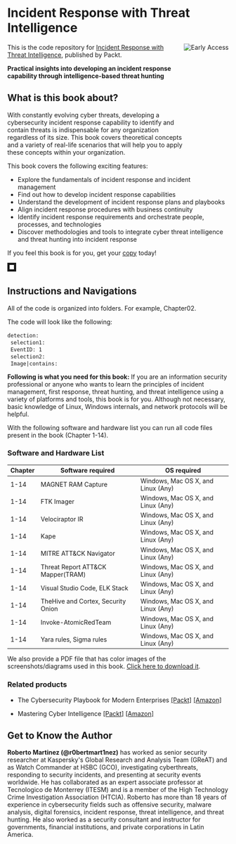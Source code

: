 # Incident Response with Threat Intelligence

<a href="https://www.packtpub.com/product/incident-response-with-threat-intelligence/9781801072953?utm_source=github&utm_medium=repository&utm_campaign=9781801072953"><img src="https://static.packt-cdn.com/products/9781801072953/cover/smaller" alt="Early Access" height="256px" align="right"></a>

This is the code repository for [Incident Response with Threat Intelligence](https://www.packtpub.com/product/incident-response-with-threat-intelligence/9781801072953?utm_source=github&utm_medium=repository&utm_campaign=9781801072953), published by Packt.

**Practical insights into developing an incident response capability through intelligence-based threat hunting**

## What is this book about?
With constantly evolving cyber threats, developing a cybersecurity incident response capability to identify and contain threats is indispensable for any organization regardless of its size. This book covers theoretical concepts and a variety of real-life scenarios that will help you to apply these concepts within your organization. 

This book covers the following exciting features:

* Explore the fundamentals of incident response and incident management
* Find out how to develop incident response capabilities
* Understand the development of incident response plans and playbooks
* Align incident response procedures with business continuity
* Identify incident response requirements and orchestrate people, processes, and technologies
* Discover methodologies and tools to integrate cyber threat intelligence and threat hunting into incident response

If you feel this book is for you, get your [copy](https://www.amazon.com/dp/1801072957) today!

<a href="https://www.packtpub.com/?utm_source=github&utm_medium=banner&utm_campaign=GitHubBanner"><img src="https://raw.githubusercontent.com/PacktPublishing/GitHub/master/GitHub.png" 
alt="https://www.packtpub.com/" border="5" /></a>

## Instructions and Navigations
All of the code is organized into folders. For example, Chapter02.

The code will look like the following:
```
detection:
 selection1:
 EventID: 1
 selection2:
 Image|contains: 

```

**Following is what you need for this book:**
If you are an information security professional or anyone who wants to learn the principles of incident management, first response, threat hunting, and threat intelligence using a variety of platforms and tools, this book is for you. Although not necessary, basic knowledge of Linux, Windows internals, and network protocols will be helpful.

With the following software and hardware list you can run all code files present in the book (Chapter 1-14).
### Software and Hardware List
| Chapter | Software required | OS required |
| -------- | ------------------------------------ | ----------------------------------- |
| 1-14 | MAGNET RAM Capture | Windows, Mac OS X, and Linux (Any) |
| 1-14 | FTK Imager | Windows, Mac OS X, and Linux (Any) |
| 1-14 | Velociraptor IR | Windows, Mac OS X, and Linux (Any) |
| 1-14 | Kape | Windows, Mac OS X, and Linux (Any) |
| 1-14 | MITRE ATT&CK Navigator | Windows, Mac OS X, and Linux (Any) |
| 1-14 | Threat Report ATT&CK Mapper(TRAM) | Windows, Mac OS X, and Linux (Any) |
| 1-14 | Visual Studio Code, ELK Stack | Windows, Mac OS X, and Linux (Any) |
| 1-14 | TheHive and Cortex, Security Onion | Windows, Mac OS X, and Linux (Any) |
| 1-14 | Invoke-AtomicRedTeam | Windows, Mac OS X, and Linux (Any) |
| 1-14 | Yara rules, Sigma rules | Windows, Mac OS X, and Linux (Any) |

We also provide a PDF file that has color images of the screenshots/diagrams used in this book. [Click here to download it](https://static.packt-cdn.com/downloads/9781801072953_ColorImages.pdf).

### Related products
* The Cybersecurity Playbook for Modern Enterprises [[Packt]](https://www.packtpub.com/product/the-cybersecurity-playbook-for-modern-enterprises/9781803248639?utm_source=github&utm_medium=repository&utm_campaign=9781803248639) [[Amazon]](https://www.amazon.com/dp/1803248637)

* Mastering Cyber Intelligence [[Packt]](https://www.packtpub.com/product/mastering-cyber-intelligence/9781800209404?utm_source=github&utm_medium=repository&utm_campaign=9781800209404) [[Amazon]](https://www.amazon.com/dp/1800209401)

## Get to Know the Author
**Roberto Martinez (@r0bertmart1nez)**
has worked as senior security researcher at Kaspersky's Global Research and Analysis Team (GReAT) and as Watch Commander at HSBC (GCO), investigating cyberthreats, responding to security incidents, and presenting at security events worldwide.
He has collaborated as an expert associate professor at Tecnologico de Monterrey (ITESM) and is a member of the High Technology Crime Investigation Association (HTCIA).
Roberto has more than 18 years of experience in cybersecurity fields such as offensive security, malware analysis, digital forensics, incident response, threat intelligence, and threat hunting.
He also worked as a security consultant and instructor for governments, financial institutions, and private corporations in Latin America.

